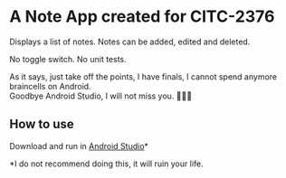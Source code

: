 # A Note App created for CITC-2376

Displays a list of notes.
Notes can be added, edited and deleted.

No toggle switch.
No unit tests.

As it says, just take off the points, I have finals, I cannot spend anymore braincells on Android.  
Goodbye Android Studio, I will not miss you. 👋👋👋

## How to use
Download and run in [Android Studio](https://developer.android.com/studio)*
  
  
*I do not recommend doing this, it will ruin your life.
